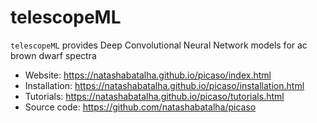 # telescopeML

`telescopeML` provides Deep Convolutional Neural Network models for ac brown dwarf spectra 


- Website: https://natashabatalha.github.io/picaso/index.html 
- Installation: https://natashabatalha.github.io/picaso/installation.html
- Tutorials: https://natashabatalha.github.io/picaso/tutorials.html
- Source code: https://github.com/natashabatalha/picaso
